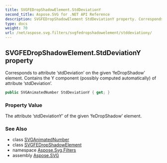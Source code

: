 ```yaml
---
title: SVGFEDropShadowElement.StdDeviationY
second_title: Aspose.SVG for .NET API Reference
description: SVGFEDropShadowElement StdDeviationY property. Corresponds to attribute stdDeviation on the given feDropShadow element. Contains the Y component possibly computed automatically of attribute stdDeviation
type: docs
weight: 70
url: /net/aspose.svg.filters/svgfedropshadowelement/stddeviationy/
---
```

## SVGFEDropShadowElement.StdDeviationY property

Corresponds to attribute ‘stdDeviation’ on the given ‘feDropShadow’ element. Contains the Y component (possibly computed automatically) of attribute ‘stdDeviation’.

```csharp
public SVGAnimatedNumber StdDeviationY { get; }
```

### Property Value

The attribute ‘stdDeviationY’ of the given ‘feDropShadow’ element.

### See Also

* class [SVGAnimatedNumber](../../../aspose.svg.datatypes/svganimatednumber/)
* class [SVGFEDropShadowElement](../)
* namespace [Aspose.Svg.Filters](../../../aspose.svg.filters/)
* assembly [Aspose.SVG](../../../)
